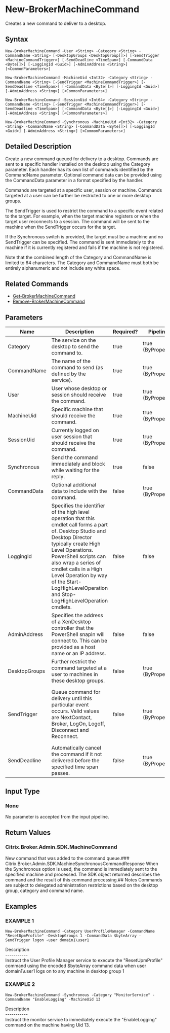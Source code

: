 ﻿# New-BrokerMachineCommand

   Creates a new command to deliver to a desktop.

## Syntax
```
New-BrokerMachineCommand -User <String> -Category <String> -CommandName <String> [-DesktopGroups <DesktopGroup[]>] [-SendTrigger <MachineCommandTrigger>] [-SendDeadline <TimeSpan>] [-CommandData <Byte[]>] [-LoggingId <Guid>] [-AdminAddress <String>] [<CommonParameters>]

New-BrokerMachineCommand -MachineUid <Int32> -Category <String> -CommandName <String> [-SendTrigger <MachineCommandTrigger>] [-SendDeadline <TimeSpan>] [-CommandData <Byte[]>] [-LoggingId <Guid>] [-AdminAddress <String>] [<CommonParameters>]

New-BrokerMachineCommand -SessionUid <Int64> -Category <String> -CommandName <String> [-SendTrigger <MachineCommandTrigger>] [-SendDeadline <TimeSpan>] [-CommandData <Byte[]>] [-LoggingId <Guid>] [-AdminAddress <String>] [<CommonParameters>]

New-BrokerMachineCommand -Synchronous -MachineUid <Int32> -Category <String> -CommandName <String> [-CommandData <Byte[]>] [-LoggingId <Guid>] [-AdminAddress <String>] [<CommonParameters>]
```

## Detailed Description
   Create a new command queued for delivery to a desktop.  Commands are sent to a specific handler installed on the desktop using the Category parameter. Each handler has its own list of commands identified by the CommandName parameter.  Optional command data can be provided using the CommandData parameter in a format specified by the handler.

Commands are targeted at a specific user, session or machine. Commands targeted at a user can be further be restricted to one or more desktop groups.

The SendTrigger is used to restrict the command to a specific event related to the target. For example, when the target machine registers or when the target user reconnects to a session. The command will be sent to the machine when the SendTrigger occurs for the target.

If the Synchronous switch is provided, the target must be a machine and no SendTrigger can be specified. The command is sent immediately to the machine if it is currently registered and fails if the machine is not registered.

Note that the combined length of the Category and CommandName is limited to 64 characters. The Category and CommandName must both be entirely alphanumeric and not include any white space.

## Related Commands
  * [Get-BrokerMachineCommand](Get-BrokerMachineCommand/)
  * [Remove-BrokerMachineCommand](Remove-BrokerMachineCommand/)
## Parameters

| Name   | Description | Required? | Pipeline Input | Default Value |
| --- | --- | --- | --- | --- |
| Category | The service on the desktop to send the command to. | true | true (ByPropertyName) |  |
| CommandName | The name of the command to send (as defined by the service). | true | true (ByPropertyName) |  |
| User | User whose desktop or session should receive the command. | true | true (ByPropertyName) | Any user. |
| MachineUid | Specific machine that should receive the command. | true | true (ByPropertyName) |  |
| SessionUid | Currently logged on user session that should receive the command. | true | true (ByPropertyName) | Any session. |
| Synchronous | Send the command immediately and block while waiting for the reply. | true | false | false |
| CommandData | Optional additional data to include with the command. | false | true (ByPropertyName) | None |
| LoggingId | Specifies the identifier of the high level operation that this cmdlet call forms a part of. Desktop Studio and Desktop Director typically create High Level Operations. PowerShell scripts can also wrap a series of cmdlet calls in a High Level Operation by way of the Start-LogHighLevelOperation and Stop-LogHighLevelOperation cmdlets. | false | false |  |
| AdminAddress | Specifies the address of a XenDesktop controller that the PowerShell snapin will connect to. This can be provided as a host name or an IP address. | false | false | Localhost. Once a value is provided by any cmdlet, this value will become the default. |
| DesktopGroups | Further restrict the command targeted at a user to machines in these desktop groups. | false | true (ByPropertyName) | No restriction by desktop group. |
| SendTrigger | Queue command for delivery until this particular event occurs. Valid values are  NextContact, Broker, LogOn, Logoff, Disconnect and Reconnect. | false | true (ByPropertyName) | Default value is 'NextContact' so the command is sent during the next communication with the desktop. |
| SendDeadline | Automatically cancel the command if it not delivered before the specified time span passes. | false | true (ByPropertyName) | Command expires after 24 hours. |

## Input Type
### None
   No parameter is accepted from the input pipeline.
## Return Values
### Citrix.Broker.Admin.SDK.MachineCommand
   New command that was added to the command queue.### Citrix.Broker.Admin.SDK.MachineSynchronousCommandResponse
   When the Synchronous option is used, the command is immediately sent to the specified machine and processed. The SDK object returned describes the command and the result of this command processing.## Notes
   Commands are subject to delegated administration restrictions based on the desktop group, category and command name.
## Examples

### EXAMPLE 1
```
New-BrokerMachineCommand -Category UserProfileManager -CommandName "ResetUpmProfile" -DesktopGroups 1 -CommandData $byteArray -SendTrigger logon -user domain1\user1
```
   Description<br>-----------<br>Instruct the User Profile Manager service to execute the "ResetUpmProfile" command using the encoded $byteArray command data when user domain1\user1 logs on to any machine in desktop group 1
### EXAMPLE 2
```
New-BrokerMachineCommand -Synchronous -Category "MonitorService" -CommandName "EnableLogging" -MachineUid 13
```
   Description<br>-----------<br>Instruct the monitor service to immediately execute the "EnableLogging" command on the machine having Uid 13.
